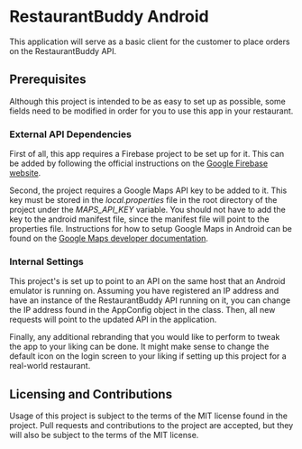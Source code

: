 # RestaurantBuddy Android

This application will serve as a basic client for the customer to place orders on the RestaurantBuddy API.

## Prerequisites

Although this project is intended to be as easy to set up as possible, some fields need to be modified in order for you
to use this app in your restaurant.

### External API Dependencies

First of all, this app requires a Firebase project to be set up for it. This can be added by following the official
instructions on the [Google Firebase website](https://firebase.google.com/).

Second, the project requires a Google Maps API key to be added to it. This key must be stored in the _local.properties_
file in the root directory of the project under the _MAPS_API_KEY_ variable. You should not have to add the key to the
android manifest file, since the manifest file will point to the properties file. Instructions for how to setup Google
Maps in Android can be found on
the [Google Maps developer documentation](https://developers.google.com/maps/documentation/android-sdk/start).

### Internal Settings

This project's is set up to point to an API on the same host that an Android emulator is running on. Assuming you have
registered an IP address and have an instance of the RestaurantBuddy API running on it, you can change the IP address
found in the AppConfig object in the class. Then, all new requests will point to the updated API in the application.

Finally, any additional rebranding that you would like to perform to tweak the app to your liking can be done. It might
make sense to change the default icon on the login screen to your liking if setting up this project for a real-world
restaurant.

## Licensing and Contributions

Usage of this project is subject to the terms of the MIT license found in the project. Pull requests and contributions
to the project are accepted, but they will also be subject to the terms of the MIT license.
